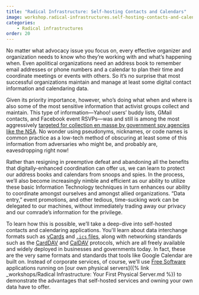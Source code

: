 ```yaml
---
title: "Radical Infrastructure: Self-hosting Contacts and Calendars"
image: workshop.radical-infrastructures.self-hosting-contacts-and-calendars.square.png
categories:
    - Radical infrastructures
order: 20
---
```


No matter what advocacy issue you focus on, every effective organizer and organization needs to know who they&rsquo;re working with and what&rsquo;s happening when. Even apolitical organizations need an address book to remember email addresses or phone numbers and a calendar to plan their time and coordinate meetings or events with others. So it&rsquo;s no surprise that most successful organizations maintain and manage at least some digital contact information and calendaring data.

Given its priority importance, however, who&rsquo;s doing what when and where is also some of the most sensitive information that activist groups collect and maintain. This type of information&mdash;Yahoo! users&rsquo; buddy lists, GMail contacts, and Facebook event RSVPs&mdash;was and still is among the most aggressively [targeted for collection en masse by government spy agencies like the NSA](https://www.washingtonpost.com/world/national-security/nsa-collects-millions-of-e-mail-address-books-globally/2013/10/14/8e58b5be-34f9-11e3-80c6-7e6dd8d22d8f_story.html). No wonder using pseudonyms, nicknames, or code names is common practice as a low-tech method of obscuring at least some of this information from adversaries who might be, and probably are, eavesdropping right now!

Rather than resigning in preemptive defeat and abandoning all the benefits that digitally-enhanced coordination can offer us, we can learn to protect our address books and calendars from snoops and spies. In the process, we&rsquo;ll also become increasingly nimble and efficient as our ability to utilize these basic Information Technology techniques in turn enhances our ability to coordinate amongst ourselves and amongst allied organizations. &ldquo;Data entry,&rdquo; event promotions, and other tedious, time-sucking work can be delegated to our machines, without immediately trading away our privacy and our comrade&rsquo;s information for the privilege.

To learn how this is possible, we&rsquo;ll take a deep-dive into self-hosted contacts and calendaring applications. You'll learn about data interchange formats such as [vCards](https://en.wikipedia.org/wiki/VCard) and [`.ics` files](https://en.wikipedia.org/wiki/ICalendar), along with networking standards such as the [CardDAV](https://en.wikipedia.org/wiki/CardDAV) and [CalDAV](https://en.wikipedia.org/wiki/CalDAV) protocols, which are all freely available and widely deployed in businesses and governments today. In fact, these are the very same formats and standards that tools like Google Calendar are built on. Instead of corporate services, of course, we'll use [Free Software](https://www.gnu.org/philosophy/free-sw.html) applications running on [our own physical servers]({% link _workshops/Radical Infrastructure: Your First Physical Server.md %}) to demonstrate the advantages that self-hosted services and owning your own data have to offer.
